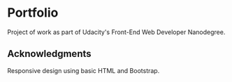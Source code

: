 # Portfolio

Project of work as part of Udacity's Front-End Web Developer Nanodegree.

## Acknowledgments

Responsive design using basic HTML and Bootstrap.
